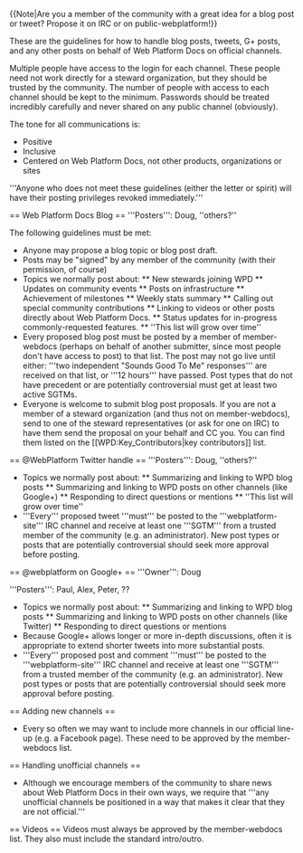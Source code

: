 {{Note|Are you a member of the community with a great idea for a blog post or tweet? Propose it on IRC or on public-webplatform!}}

These are the guidelines for how to handle blog posts, tweets, G+ posts, and any other posts on behalf of Web Platform Docs on official channels.

Multiple people have access to the login for each channel. These people need not work directly for a steward organization, but they should be trusted by the community. The number of people with access to each channel should be kept to the minimum. Passwords should be treated incredibly carefully and never shared on any public channel (obviously).

The tone for all communications is:
* Positive
* Inclusive
* Centered on Web Platform Docs, not other products, organizations or sites

'''Anyone who does not meet these guidelines (either the letter or spirit) will have their posting privileges revoked immediately.'''

== Web Platform Docs Blog ==
'''Posters''': Doug, ''others?''

The following guidelines must be met:
* Anyone may propose a blog topic or blog post draft.
* Posts may be "signed" by any member of the community (with their permission, of course)
* Topics we normally post about:
** New stewards joining WPD
** Updates on community events
** Posts on infrastructure
** Achievement of milestones
** Weekly stats summary
** Calling out special community contributions
** Linking to videos or other posts directly about Web Platform Docs.
** Status updates for in-progress commonly-requested features.
** ''This list will grow over time''
* Every proposed blog post must be posted by a member of member-webdocs (perhaps on behalf of another submitter, since most people don't have access to post) to that list. The post may not go live until either: '''two independent "Sounds Good To Me" responses''' are received on that list, or '''12 hours''' have passed. Post types that do not have precedent or are potentially controversial must get at least two active SGTMs.
* Everyone is welcome to submit blog post proposals. If you are not a member of a steward organization (and thus not on member-webdocs), send to one of the steward representatives (or ask for one on IRC) to have them send the proposal on your behalf and CC you. You can find them listed on the [[WPD:Key_Contributors|key contributors]] list.

== @WebPlatform Twitter handle ==
'''Posters''': Doug, ''others?''
* Topics we normally post about:
** Summarizing and linking to WPD blog posts
** Summarizing and linking to WPD posts on other channels (like Google+)
** Responding to direct questions or mentions
** ''This list will grow over time''
* '''Every''' proposed tweet '''must''' be posted to the '''webplatform-site''' IRC channel and receive at least one '''SGTM''' from a trusted member of the community (e.g. an administrator). New post types or posts that are potentially controversial should seek more approval before posting.

== @webplatform on Google+ ==
'''Owner''': Doug

'''Posters''': Paul, Alex, Peter, ??
* Topics we normally post about:
** Summarizing and linking to WPD blog posts
** Summarizing and linking to WPD posts on other channels (like Twitter)
** Responding to direct questions or mentions
* Because Google+ allows longer or more in-depth discussions, often it is appropriate to extend shorter tweets into more substantial posts.
* '''Every''' proposed post and comment  '''must''' be posted to the '''webplatform-site''' IRC channel and receive at least one '''SGTM''' from a trusted member of the community (e.g. an administrator). New post types or posts that are potentially controversial should seek more approval before posting.

== Adding new channels ==
* Every so often we may want to include more channels in our official line-up (e.g. a Facebook page). These need to be approved by the member-webdocs list.

== Handling unofficial channels ==
* Although we encourage members of the community to share news about Web Platform Docs in their own ways, we require that '''any unofficial channels be positioned in a way that makes it clear that they are not official.'''

== Videos ==
Videos must always be approved by the member-webdocs list. They also must include the standard intro/outro.